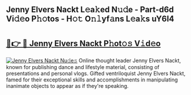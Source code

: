 ## Jenny Elvers Nackt L𝚎a𝚔ed N𝚞𝚍e - Part-d6d Vi𝚍𝚎o P𝚑𝚘tos - H𝚘𝚝 O𝚗𝚕yf𝚊ns L𝚎a𝚔s uY6I4

# <h2><a href="http://kfaya0b.oniu.top/?m=Jenny+Elvers+Nackt">🔗👉 🔴 Jenny Elvers Nackt P𝚑ot𝚘𝚜 V𝚒d𝚎o</a></h2>

[![Jenny Elvers Nackt Nu𝚍e𝚜](https://i.imgur.com/0qMVB7G.gif)](http://kfaya0b.oniu.top/?m=Jenny+Elvers+Nackt)
Online thought leader Jenny Elvers Nackt, known for publishing dance and lifestyle material, consisting of presentations and personal vlogs. Gifted ventriloquist Jenny Elvers Nackt, famed for their exceptional skills and accomplishments in manipulating inanimate objects to appear as if they're speaking.  
